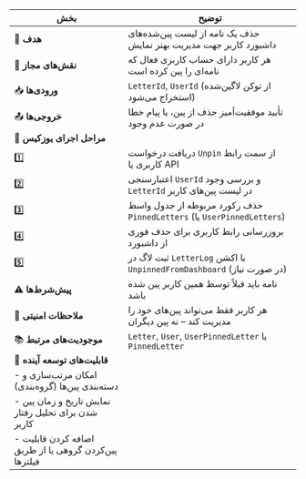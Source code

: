 
|بخش|توضیح|
|---|---|
|🎯 **هدف**|حذف یک نامه از لیست پین‌شده‌های داشبورد کاربر جهت مدیریت بهتر نمایش|
|👤 **نقش‌های مجاز**|هر کاربر دارای حساب کاربری فعال که نامه‌ای را پین کرده است|
|📥 **ورودی‌ها**|`LetterId`, `UserId` (از توکن لاگین‌شده استخراج می‌شود)|
|📤 **خروجی‌ها**|تأیید موفقیت‌آمیز حذف از پین، یا پیام خطا در صورت عدم وجود|
|🔄 **مراحل اجرای یوزکیس**||
|1️⃣|دریافت درخواست `Unpin` از سمت رابط کاربری یا API|
|2️⃣|اعتبارسنجی `UserId` و بررسی وجود `LetterId` در لیست پین‌های کاربر|
|3️⃣|حذف رکورد مربوطه از جدول واسط `PinnedLetters` (یا `UserPinnedLetters`)|
|4️⃣|بروزرسانی رابط کاربری برای حذف فوری از داشبورد|
|5️⃣|ثبت لاگ در `LetterLog` با اکشن `UnpinnedFromDashboard` (در صورت نیاز)|
|⚠️ **پیش‌شرط‌ها**|نامه باید قبلاً توسط همین کاربر پین شده باشد|
|🔐 **ملاحظات امنیتی**|هر کاربر فقط می‌تواند پین‌های خود را مدیریت کند – نه پین دیگران|
|📚 **موجودیت‌های مرتبط**|`Letter`, `User`, `UserPinnedLetter` یا `PinnedLetter`|
|🚀 **قابلیت‌های توسعه آینده**||
|- امکان مرتب‌سازی و دسته‌بندی پین‌ها (گروه‌بندی)||
|- نمایش تاریخ و زمان پین شدن برای تحلیل رفتار کاربر||
|- اضافه کردن قابلیت پین‌کردن گروهی یا از طریق فیلترها||
